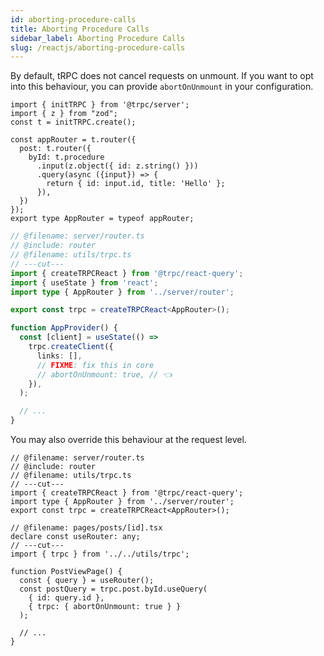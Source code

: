 ```yaml
---
id: aborting-procedure-calls
title: Aborting Procedure Calls
sidebar_label: Aborting Procedure Calls
slug: /reactjs/aborting-procedure-calls
---
```


By default, tRPC does not cancel requests on unmount. If you want to opt into this behaviour, you can provide `abortOnUnmount` in your configuration.

```twoslash include router
import { initTRPC } from '@trpc/server';
import { z } from "zod";
const t = initTRPC.create();

const appRouter = t.router({
  post: t.router({
    byId: t.procedure
      .input(z.object({ id: z.string() }))
      .query(async ({input}) => {
        return { id: input.id, title: 'Hello' };
      }),
  })
});
export type AppRouter = typeof appRouter;
```

```ts twoslash title="utils/trpc.ts"
// @filename: server/router.ts
// @include: router
// @filename: utils/trpc.ts
// ---cut---
import { createTRPCReact } from '@trpc/react-query';
import { useState } from 'react';
import type { AppRouter } from '../server/router';

export const trpc = createTRPCReact<AppRouter>();

function AppProvider() {
  const [client] = useState(() =>
    trpc.createClient({
      links: [],
      // FIXME: fix this in core
      // abortOnUnmount: true, // 👈
    }),
  );

  // ...
}
```

You may also override this behaviour at the request level.

```tsx twoslash title="pages/post/[id].tsx"
// @filename: server/router.ts
// @include: router
// @filename: utils/trpc.ts
// ---cut---
import { createTRPCReact } from '@trpc/react-query';
import type { AppRouter } from '../server/router';
export const trpc = createTRPCReact<AppRouter>();

// @filename: pages/posts/[id].tsx
declare const useRouter: any;
// ---cut---
import { trpc } from '../../utils/trpc';

function PostViewPage() {
  const { query } = useRouter();
  const postQuery = trpc.post.byId.useQuery(
    { id: query.id },
    { trpc: { abortOnUnmount: true } }
  );

  // ...
}
```
